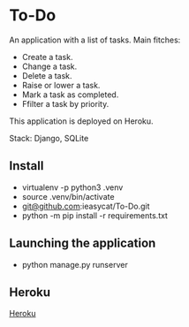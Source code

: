 # To-Do

An application with a list of tasks. Main fitches:
  - Create a task.
  - Change a task.
  - Delete a task.
  - Raise or lower a task.
  - Mark a task as completed.
  - Ffilter a task by priority.

This application is deployed on Heroku.

Stack: Django, SQLite

## Install

- virtualenv -p python3 .venv
- source .venv/bin/activate
- git@github.com:ieasycat/To-Do.git
- python -m pip install -r requirements.txt

## Launching the application

- python manage.py runserver

## Heroku

[Heroku](https://tms41-todo.herokuapp.com/)
